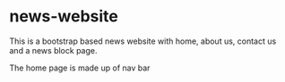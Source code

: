 # news-website
This is a bootstrap based news website with home, about us, contact us and a news block page. 

The home page is made up of nav bar